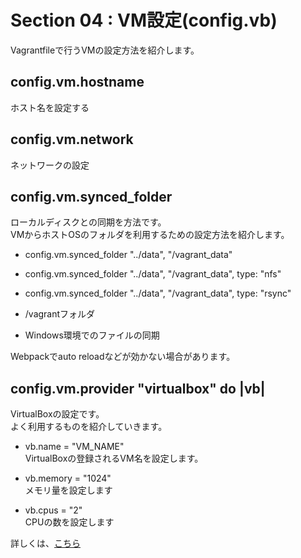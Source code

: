 # Section 04 : VM設定(config.vb)

Vagrantfileで行うVMの設定方法を紹介します。

## config.vm.hostname

ホスト名を設定する

## config.vm.network

ネットワークの設定


## config.vm.synced_folder

ローカルディスクとの同期を方法です。  
VMからホストOSのフォルダを利用するための設定方法を紹介します。  

- config.vm.synced_folder "../data", "/vagrant_data"

- config.vm.synced_folder "../data", "/vagrant_data", type: "nfs"

- config.vm.synced_folder "../data", "/vagrant_data", type: "rsync"

- /vagrantフォルダ

- Windows環境でのファイルの同期

Webpackでauto reloadなどが効かない場合があります。

## config.vm.provider "virtualbox" do |vb|

VirtualBoxの設定です。  
よく利用するものを紹介していきます。

- vb.name = "VM_NAME"  
VirtualBoxの登録されるVM名を設定します。

- vb.memory = "1024"  
メモリ量を設定します

- vb.cpus = "2"  
CPUの数を設定します

詳しくは、[こちら](https://www.vagrantup.com/docs/virtualbox/configuration.html)
